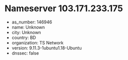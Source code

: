 # Nameserver 103.171.233.175

* as_number: 146946
* name: Unknown
* city: Unknown
* country: BD
* organization: TS Network
* version: 9.11.3-1ubuntu1.18-Ubuntu
* dnssec: false

